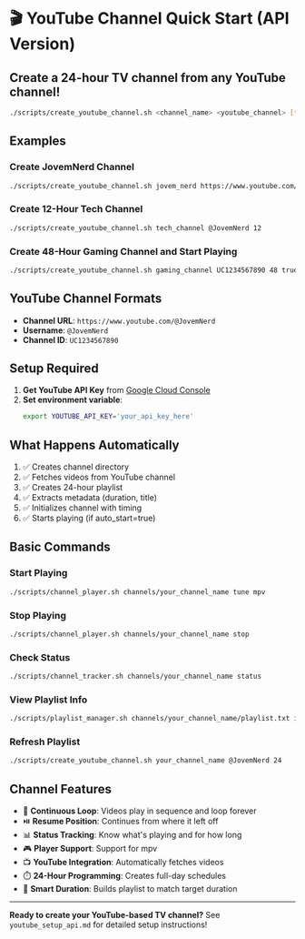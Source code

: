 # 🎬 YouTube Channel Quick Start (API Version)

## Create a 24-hour TV channel from any YouTube channel!

```bash
./scripts/create_youtube_channel.sh <channel_name> <youtube_channel> [target_hours] [auto_start]
```

## Examples

### Create JovemNerd Channel
```bash
./scripts/create_youtube_channel.sh jovem_nerd https://www.youtube.com/@JovemNerd
```

### Create 12-Hour Tech Channel
```bash
./scripts/create_youtube_channel.sh tech_channel @JovemNerd 12
```

### Create 48-Hour Gaming Channel and Start Playing
```bash
./scripts/create_youtube_channel.sh gaming_channel UC1234567890 48 true
```

## YouTube Channel Formats

- **Channel URL**: `https://www.youtube.com/@JovemNerd`
- **Username**: `@JovemNerd`
- **Channel ID**: `UC1234567890`

## Setup Required

1. **Get YouTube API Key** from [Google Cloud Console](https://console.cloud.google.com/apis/credentials)
2. **Set environment variable**:
   ```bash
   export YOUTUBE_API_KEY='your_api_key_here'
   ```

## What Happens Automatically

1. ✅ Creates channel directory
2. ✅ Fetches videos from YouTube channel
3. ✅ Creates 24-hour playlist
4. ✅ Extracts metadata (duration, title)
5. ✅ Initializes channel with timing
6. ✅ Starts playing (if auto_start=true)

## Basic Commands

### Start Playing
```bash
./scripts/channel_player.sh channels/your_channel_name tune mpv
```

### Stop Playing
```bash
./scripts/channel_player.sh channels/your_channel_name stop
```

### Check Status
```bash
./scripts/channel_tracker.sh channels/your_channel_name status
```

### View Playlist Info
```bash
./scripts/playlist_manager.sh channels/your_channel_name/playlist.txt info
```

### Refresh Playlist
```bash
./scripts/create_youtube_channel.sh your_channel_name @JovemNerd 24
```

## Channel Features

- 🔄 **Continuous Loop**: Videos play in sequence and loop forever
- ⏯️ **Resume Position**: Continues from where it left off
- 📊 **Status Tracking**: Know what's playing and for how long
- 🎮 **Player Support**: Support for mpv
- 📺 **YouTube Integration**: Automatically fetches videos
- ⏱️ **24-Hour Programming**: Creates full-day schedules
- 🔀 **Smart Duration**: Builds playlist to match target duration

---

**Ready to create your YouTube-based TV channel?** See `youtube_setup_api.md` for detailed setup instructions!
